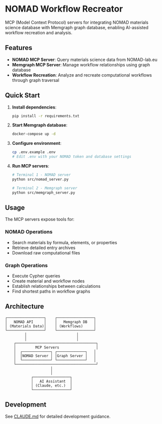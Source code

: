 # NOMAD Workflow Recreator

MCP (Model Context Protocol) servers for integrating NOMAD materials science database with Memgraph graph database, enabling AI-assisted workflow recreation and analysis.

## Features

- **NOMAD MCP Server**: Query materials science data from NOMAD-lab.eu
- **Memgraph MCP Server**: Manage workflow relationships using graph database
- **Workflow Recreation**: Analyze and recreate computational workflows through graph traversal

## Quick Start

1. **Install dependencies**:
   ```bash
   pip install -r requirements.txt
   ```

2. **Start Memgraph database**:
   ```bash
   docker-compose up -d
   ```

3. **Configure environment**:
   ```bash
   cp .env.example .env
   # Edit .env with your NOMAD token and database settings
   ```

4. **Run MCP servers**:
   ```bash
   # Terminal 1 - NOMAD server
   python src/nomad_server.py
   
   # Terminal 2 - Memgraph server
   python src/memgraph_server.py
   ```

## Usage

The MCP servers expose tools for:

### NOMAD Operations
- Search materials by formula, elements, or properties
- Retrieve detailed entry archives
- Download raw computational files

### Graph Operations
- Execute Cypher queries
- Create material and workflow nodes
- Establish relationships between calculations
- Find shortest paths in workflow graphs

## Architecture

```
┌─────────────────┐    ┌─────────────────┐
│   NOMAD API     │    │   Memgraph DB   │
│ (Materials Data)│    │ (Workflows)     │
└─────────────────┘    └─────────────────┘
         │                       │
         │                       │
    ┌─────────────────────────────────────┐
    │         MCP Servers                 │
    │  ┌─────────────┐ ┌─────────────┐   │
    │  │NOMAD Server │ │Graph Server │   │
    │  └─────────────┘ └─────────────┘   │
    └─────────────────────────────────────┘
                     │
                     │
            ┌─────────────────┐
            │   AI Assistant  │
            │ (Claude, etc.)  │
            └─────────────────┘
```

## Development

See [CLAUDE.md](CLAUDE.md) for detailed development guidance.
